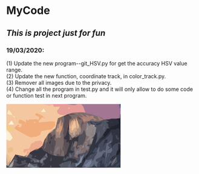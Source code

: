 # MyCode
## *This is project just for fun*

### **19/03/2020:**  
(1) Update the new program--git_HSV.py for get the accuracy HSV value range.  
(2) Update the new function, coordinate track, in color_track.py.  
(3) Remover all images due to the privacy.  
(4) Change all the program in test.py and it will only allow to do some code or function test in next program.  

<img src ="./test.png" width="60%" height="60%" align="center">
